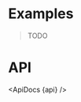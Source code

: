 <script lang="ts">
	import { ApiDocs } from 'svelte-ux';

	import api from '$lib/components/HighlightLine.svelte?raw&sveld';

	import Chart, { Svg } from '$lib/components/Chart.svelte';

	import Preview from '$lib/docs/Preview.svelte';
</script>

# Examples

> TODO

# API

<ApiDocs {api} />
